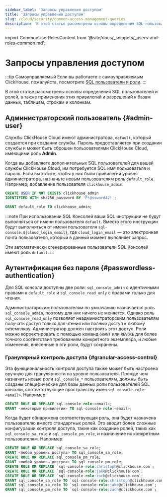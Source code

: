 ```yaml
---
sidebar_label: 'Запросы управления доступом'
title: 'Запросы управления доступом'
slug: /cloud/security/common-access-management-queries
description: 'В этой статье рассмотрены основы определения SQL пользователей и ролей, а также применения этих привилегий и разрешений к базам данных, таблицам, строкам и колонкам.'
---
```


import CommonUserRolesContent from '@site/docs/_snippets/_users-and-roles-common.md';


# Запросы управления доступом

:::tip Самоуправляемый
Если вы работаете с самоуправляемым ClickHouse, пожалуйста, посмотрите [SQL пользователи и роли](/guides/sre/user-management/index.md).
:::

В этой статье рассмотрены основы определения SQL пользователей и ролей, а также применения этих привилегий и разрешений к базам данных, таблицам, строкам и колонкам.

## Администраторский пользователь {#admin-user}

Службы ClickHouse Cloud имеют администратора, `default`, который создается при создании службы. Пароль предоставляется при создании службы и может быть сброшен пользователями ClickHouse Cloud, имеющими роль **Admin**.

Когда вы добавляете дополнительных SQL пользователей для вашей службы ClickHouse Cloud, им потребуется SQL имя пользователя и пароль. Если вы хотите, чтобы у них были привилегии уровня администратора, назначьте новым пользователям роль `default_role`. Например, добавление пользователя `clickhouse_admin`:

```sql
CREATE USER IF NOT EXISTS clickhouse_admin
IDENTIFIED WITH sha256_password BY 'P!@ssword42!';
```

```sql
GRANT default_role TO clickhouse_admin;
```

:::note
При использовании SQL Консолей ваши SQL инструкции не будут выполняться от имени пользователя `default`. Вместо этого инструкции будут выполняться от имени пользователя `sql-console:${cloud_login_email}`, где `cloud_login_email` — это электронная почта пользователя, который в данный момент выполняет запрос.

Эти автоматически сгенерированные пользователи SQL Консолей имеют роль `default`.
:::

## Аутентификация без пароля {#passwordless-authentication}

Для SQL консоли доступны две роли: `sql_console_admin` с идентичными правами к `default_role` и `sql_console_read_only` с правами только для чтения. 

Администраторским пользователям по умолчанию назначается роль `sql_console_admin`, поэтому для них ничего не меняется. Однако роль `sql_console_read_only` позволяет неадминистраторским пользователям получать доступ только для чтения или полный доступ к любому экземпляру. Администратор должен настроить этот доступ. Роли можно корректировать с помощью команд `GRANT` или `REVOKE` для более точного соответствия требованиям конкретного экземпляра, и любые изменения, внесенные в эти роли, будут сохранены.

### Гранулярный контроль доступа {#granular-access-control}

Эта функциональность контроля доступа также может быть настроена вручную для гранулярности на уровне пользователя. Прежде чем назначить новые роли `sql_console_*` пользователям, должны быть созданы специфические для базы данных роли пользователей SQL консоли, соответствующие пространству имен `sql-console-role:<email>`. Например: 

```sql
CREATE ROLE OR REPLACE sql-console-role:<email>;
GRANT <некоторые привилегии> TO sql-console-role:<email>;
```

Когда будет обнаружена соответствующая роль, она будет назначена пользователю вместо стандартных ролей. Это вводит более сложные конфигурации контроля доступа, такие как создание ролей, таких как `sql_console_sa_role` и `sql_console_pm_role`, и назначение их конкретным пользователям. Например:

```sql
CREATE ROLE OR REPLACE sql_console_sa_role;
GRANT <любой уровень доступа> TO sql_console_sa_role;
CREATE ROLE OR REPLACE sql_console_pm_role;
GRANT <любой уровень доступа> TO sql_console_pm_role;
CREATE ROLE OR REPLACE `sql-console-role:christoph@clickhouse.com`;
CREATE ROLE OR REPLACE `sql-console-role:jake@clickhouse.com`;
CREATE ROLE OR REPLACE `sql-console-role:zach@clickhouse.com`;
GRANT sql_console_sa_role TO `sql-console-role:christoph@clickhouse.com`;
GRANT sql_console_sa_role TO `sql-console-role:jake@clickhouse.com`;
GRANT sql_console_pm_role TO `sql-console-role:zach@clickhouse.com`;
```

<CommonUserRolesContent />
